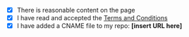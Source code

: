 - [x] There is reasonable content on the page
- [x] I have read and accepted the [Terms and Conditions](http://js.org/terms.html)
- [X] I have added a CNAME file to my repo: **[insert URL here]**
